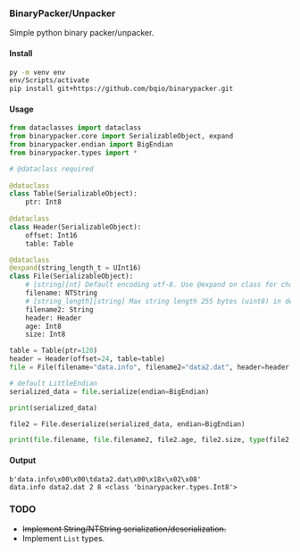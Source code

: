 ### BinaryPacker/Unpacker
Simple python binary packer/unpacker.


#### Install
```bash
py -m venv env
env/Scripts/activate
pip install git+https://github.com/bqio/binarypacker.git
```


#### Usage
```python
from dataclasses import dataclass
from binarypacker.core import SerializableObject, expand
from binarypacker.endian import BigEndian
from binarypacker.types import *

# @dataclass required
    
@dataclass
class Table(SerializableObject):
    ptr: Int8
    
@dataclass
class Header(SerializableObject):
    offset: Int16
    table: Table

@dataclass
@expand(string_length_t = UInt16)
class File(SerializableObject):
    # [string][nt] Default encoding utf-8. Use @expand on class for change string encoding.
    filename: NTString
    # [string_length][string] Max string length 255 bytes (uint8) in default. Use @expand on class for change length type.
    filename2: String
    header: Header
    age: Int8
    size: Int8

table = Table(ptr=120)
header = Header(offset=24, table=table)
file = File(filename="data.info", filename2="data2.dat", header=header, age=2, size=8)

# default LittleEndian
serialized_data = file.serialize(endian=BigEndian)

print(serialized_data)

file2 = File.deserialize(serialized_data, endian=BigEndian)

print(file.filename, file.filename2, file2.age, file2.size, type(file2.header.table.ptr))
```
#### Output
```
b'data.info\x00\x00\tdata2.dat\x00\x18x\x02\x08'
data.info data2.dat 2 8 <class 'binarypacker.types.Int8'>
```

### TODO

* ~~Implement String/NTString serialization/deserialization.~~
* Implement `List` types.